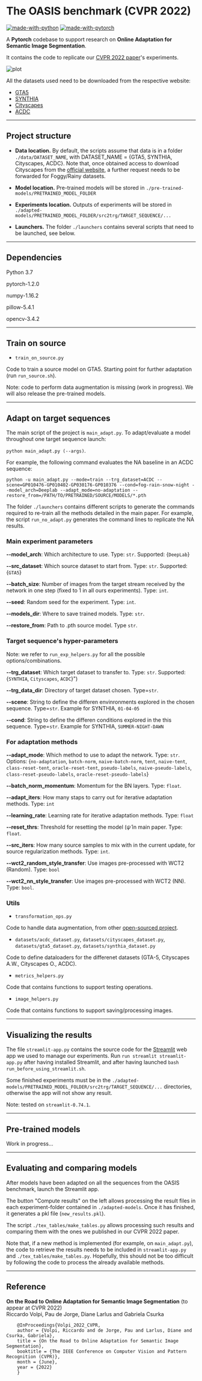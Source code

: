 # The OASIS benchmark (CVPR 2022)

[![made-with-python](https://img.shields.io/badge/made%20with-python-blue.svg)](https://www.python.org/)
[![made-with-pytorch](https://img.shields.io/badge/made%20with-pytorch-red.svg)](https://pytorch.org)

A **Pytorch** codebase to support research on **Online Adaptation for Semantic Image Segmentation**.

It contains the code to replicate our [CVPR 2022 paper](https://arxiv.org/abs/2203.16195)'s experiments.

![plot](./front_image.png)

All the datasets used need to be downloaded from the respective website:

- [GTA5](https://download.visinf.tu-darmstadt.de/data/from_games/)
- [SYNTHIA](http://synthia-dataset.net/downloads/)
- [Cityscapes](https://www.cityscapes-dataset.com)
- [ACDC](https://acdc.vision.ee.ethz.ch/login?target=%2Fdownload)

---

## Project structure

- **Data location.** By default, the scripts assume that data is in a folder `./data/DATASET_NAME`, with DATASET_NAME = {GTA5, SYNTHIA, Cityscapes, ACDC}. Note that, once obtained access to download Cityscapes from the [official website](https://www.cityscapes-dataset.com), a further request needs to be forwarded for Foggy/Rainy datasets. 

- **Model location.** Pre-trained models will be stored in `./pre-trained-models/PRETRAINED_MODEL_FOLDER`

- **Experiments location.** Outputs of experiments will be stored in `./adapted-models/PRETRAINED_MODEL_FOLDER/src2trg/TARGET_SEQUENCE/...`

- **Launchers.** The folder `./launchers` contains several scripts that need to be launched, see below.

---

## Dependencies

Python 3.7

pytorch-1.2.0

numpy-1.16.2

pillow-5.4.1

opencv-3.4.2

---

## Train on source

- `train_on_source.py`

Code to train a source model on GTA5. Starting point for further adaptation (run `run_source.sh`).

Note: code to perform data augmentation is missing (work in progress). We will also release the pre-trained models.

---

## Adapt on target sequences

The main script of the project is `main_adapt.py`. To adapt/evaluate a model throughout one target sequence launch:

`python main_adapt.py (--args)`. 

For example, the following command evaluates the NA baseline in an ACDC sequence:

`python -u main_adapt.py --mode=train --trg_dataset=ACDC --scene=GP010476-GP010402-GP030176-GP010376 --cond=fog-rain-snow-night --model_arch=Deeplab --adapt_mode=no-adaptation --restore_from=/PATH/TO/PRETRAINED/SOURCE/MODELS/*.pth`

The folder `./launchers` contains different scripts to generate the commands required to re-train all the methods detailed in the main paper. For example, the script `run_no_adapt.py` generates the command lines to replicate the NA results. 

### Main experiment parameters

   **--model_arch**: Which architecture to use. Type: `str`. Supported: {`DeepLab`}
   
   **--src_dataset**: Which source dataset to start from. Type: `str`. Supported: {`GTA5`}
	
   **--batch_size**: Number of images from the target stream received by the network in one step (fixed to 1 in all ours experiments). Type: `int`.
   
   **--seed**: Random seed for the experiment. Type: `int`.
	
   
   **--models_dir**: Where to save trained models. Type: `str`.
   
   **--restore_from**: Path to .pth source model. Type `str`.

### Target sequence's hyper-parameters

Note: we refer to `run_exp_helpers.py` for all the possible options/combinations.

   **--trg_dataset**: Which target dataset to transfer to. Type: `str`. Supported: {`SYNTHIA`, `Cityscapes`, `ACDC`}")
	
   **--trg_data_dir**: Directory of target dataset chosen. Type=`str`.
	
   **--scene**: String to define the differen envinronments explored in the chosen sequence. Type=`str`. Example for SYNTHIA, `01-04-05`

   **--cond**: String to define the differen conditions explored in the this sequence. Type=`str`. Example for SYNTHIA, `SUMMER-NIGHT-DAWN`


### For adaptation methods

   **--adapt_mode**: Which method to use to adapt the network. Type: `str`. Options: {`no-adaptation`, `batch-norm`, `naive-batch-norm`, `tent`, `naive-tent`, `class-reset-tent`, `oracle-reset-tent`, `pseudo-labels`, `naive-pseudo-labels`, `class-reset-pseudo-labels`, `oracle-reset-pseudo-labels`}
  
   **--batch_norm_momentum**: Momentum for the BN layers. Type: `float`.
   
   **--adapt_iters**: How many staps to carry out for iterative adaptation methods. Type: `int`
	
   **--learning_rate**: Learning rate for iterative adaptation methods. Type: `float`
	
   **--reset_thrs**: Threshold for resetting the model ($\hat{\psi}$ in main paper. Type: `float`.

   **--src_iters**: How many source samples to mix with in the current update, for source regularization methods. Type: `int`.

   **--wct2_random_style_transfer**: Use images pre-processed with WCT2 (Random). Type: `bool`
   
   **--wct2_nn_style_transfer**: Use images pre-processed with WCT2 (NN). Type: `bool`.

### Utils

- `transformation_ops.py`

Code to handle data augmentation, from other [open-sourced project](https://github.com/ricvolpi/domain-shift-robustness).

- `datasets/acdc_dataset.py`, `datasets/cityscapes_dataset.py`, `datasets/gta5_dataset.py`, `datasets/synthia_dataset.py`

Code to define dataloaders for the differenet datasets (GTA-5, Cityscapes A.W., Cityscapes O., ACDC).

- `metrics_helpers.py`

Code that contains functions to support testing operations.

- `image_helpers.py`

Code that contains functions to support saving/processing images.

---

## Visualizing the results

The file `streamlit-app.py` contains the source code for the [Streamlit](https://streamlit.io) web app we used to manage our experiments. Run `run streamlit streamlit-app.py` after having installed Streamlit, and after having launched `bash run_before_using_streamlit.sh`.

Some finished experiments must be in the `./adapted-models/PRETRAINED_MODEL_FOLDER/src2trg/TARGET_SEQUENCE/...` directories, otherwise the app will not show any result.

Note: tested on `streamlit-0.74.1`.

---

## Pre-trained models

Work in progress...

---

## Evaluating and comparing models

After models have been adapted on all the sequences from the OASIS benchmark, launch the Streamlit app.

The button "Compute results" on the left allows processing the result files in each experiment-folder contained in `./adapted-models`. Once it has finished, it generates a pkl file (`new_results.pkl`). 

The script `./tex_tables/make_tables.py` allows processing such results and comparing them with the ones we published in our CVPR 2022 paper. 

Note that, if a new method is implemented (for example, on `main_adapt.py`), the code to retrieve the results needs to be included in `streamlit-app.py` and `./tex_tables/make_tables.py`. Hopefully, this should not be too difficult by following the code to process the already available methods.

---

## Reference

**On the Road to Online Adaptation for Semantic Image Segmentation** (to appear at CVPR 2022)  
Riccardo Volpi, Pau de Jorge, Diane Larlus and Gabriela Csurka
```
    @InProceedings{Volpi_2022_CVPR,
    author = {Volpi, Riccardo and de Jorge, Pau and Larlus, Diane and Csurka, Gabriela},
    title = {On the Road to Online Adaptation for Semantic Image Segmentation},
    booktitle = {The IEEE Conference on Computer Vision and Pattern Recognition (CVPR)},
    month = {June},
    year = {2022}
    }
```
